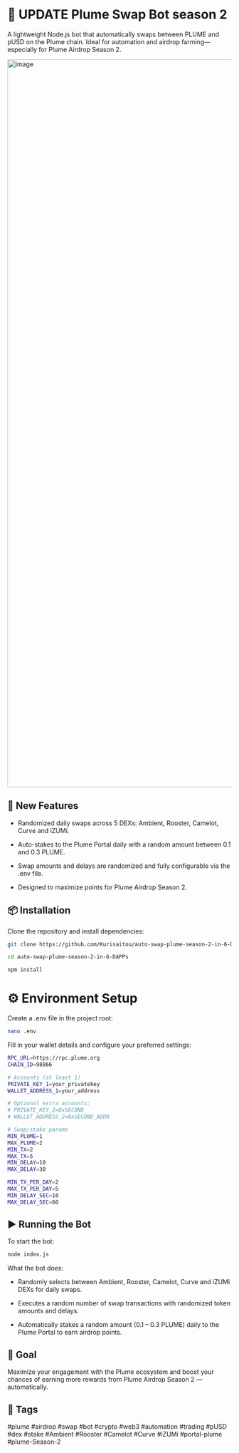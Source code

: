 # 🔄 UPDATE Plume Swap Bot season 2
A lightweight Node.js bot that automatically swaps between PLUME and pUSD on the Plume chain. Ideal for automation and airdrop farming—especially for Plume Airdrop Season 2.

<img width="2558" height="1634" alt="image" src="https://github.com/user-attachments/assets/aa6a3685-aeb0-4442-9965-54841a1c3204" />

## 🚀 New Features
- Randomized daily swaps across 5 DEXs: Ambient, Rooster, Camelot, Curve and iZUMi.
  
- Auto-stakes to the Plume Portal daily with a random amount between 0.1 and 0.3 PLUME.
  
- Swap amounts and delays are randomized and fully configurable via the .env file.

- Designed to maximize points for Plume Airdrop Season 2.

## 📦 Installation
Clone the repository and install dependencies:

```bash
git clone https://github.com/Kurisaitou/auto-swap-plume-season-2-in-6-DAPPs.git
```
```bash
cd auto-swap-plume-season-2-in-6-DAPPs
```
```bash
npm install
```

# ⚙️ Environment Setup
Create a .env file in the project root:
```bash
nano .env
```
Fill in your wallet details and configure your preferred settings:
```bash
RPC_URL=https://rpc.plume.org
CHAIN_ID=98866

# Accounts (at least 1)
PRIVATE_KEY_1=your_privatekey
WALLET_ADDRESS_1=your_address

# Optional extra accounts:
# PRIVATE_KEY_2=0xSECOND
# WALLET_ADDRESS_2=0xSECOND_ADDR

# Swap/stake params
MIN_PLUME=1
MAX_PLUME=2
MIN_TX=2
MAX_TX=5
MIN_DELAY=10
MAX_DELAY=30

MIN_TX_PER_DAY=2
MAX_TX_PER_DAY=5
MIN_DELAY_SEC=10
MAX_DELAY_SEC=60
```

## ▶️ Running the Bot
To start the bot:
```bash
node index.js
```
What the bot does:

- Randomly selects between Ambient, Rooster, Camelot, Curve and iZUMi DEXs for daily swaps.

- Executes a random number of swap transactions with randomized token amounts and delays.

- Automatically stakes a random amount (0.1 – 0.3 PLUME) daily to the Plume Portal to earn airdrop points.

## 🎯 Goal
Maximize your engagement with the Plume ecosystem and boost your chances of earning more rewards from Plume Airdrop Season 2 — automatically.

## 🔖 Tags
#plume #airdrop #swap #bot #crypto #web3 #automation #trading #pUSD #dex #stake #Ambient #Rooster #Camelot #Curve #iZUMi #portal-plume #plume-Season-2

